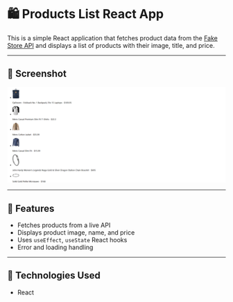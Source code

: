 # 🛍️ Products List React App

This is a simple React application that fetches product data from the [Fake Store API](https://fakestoreapi.com/) and displays a list of products with their image, title, and price.

---

## 📸 Screenshot

![Product List App Screenshot](./src/screenshot.png)

---

## 🚀 Features

- Fetches products from a live API
- Displays product image, name, and price
- Uses `useEffect`, `useState` React hooks
- Error and loading handling

---

## 🔧 Technologies Used

- React

